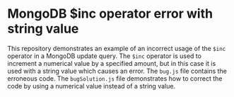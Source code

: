# MongoDB $inc operator error with string value
This repository demonstrates an example of an incorrect usage of the `$inc` operator in a MongoDB update query. The `$inc` operator is used to increment a numerical value by a specified amount, but in this case it is used with a string value which causes an error.
The `bug.js` file contains the erroneous code. The `bugSolution.js` file demonstrates how to correct the code by using a numerical value instead of a string value.